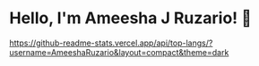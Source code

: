 # Hello, I'm Ameesha J Ruzario! 👋



 https://github-readme-stats.vercel.app/api/top-langs/?username=AmeeshaRuzario&layout=compact&theme=dark

